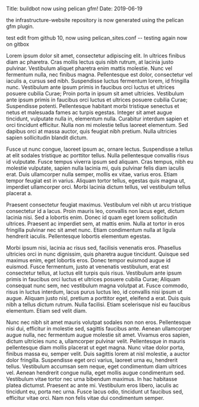 Title: buildbot now using pelican gfm!
Date: 2019-06-19

the infrastructure-website repository is now generated using the pelican gfm plugin.

test edit from github 10, now using pelican_sites.conf -- testing again now on gitbox

Lorem ipsum dolor sit amet, consectetur adipiscing elit. In ultrices finibus diam ac pharetra. Cras mollis lectus quis nibh rutrum, at lacinia justo pulvinar. Vestibulum aliquet pharetra enim mattis molestie. Nunc vel fermentum nulla, nec finibus magna. Pellentesque est dolor, consectetur vel iaculis a, cursus sed nibh. Suspendisse luctus fermentum lorem, id fringilla nunc. Vestibulum ante ipsum primis in faucibus orci luctus et ultrices posuere cubilia Curae; Proin porta in ipsum sit amet ultricies. Vestibulum ante ipsum primis in faucibus orci luctus et ultrices posuere cubilia Curae; Suspendisse potenti. Pellentesque habitant morbi tristique senectus et netus et malesuada fames ac turpis egestas. Integer sit amet augue tincidunt, vulputate nulla in, elementum nulla. Curabitur interdum sapien et orci tincidunt efficitur. Nulla non mi molestie tellus laoreet elementum. Sed dapibus orci at massa auctor, quis feugiat nibh pretium. Nulla ultricies sapien sollicitudin blandit dictum.

Fusce ut nunc congue, laoreet ipsum ac, ornare lectus. Suspendisse a tellus at elit sodales tristique ac porttitor tellus. Nulla pellentesque convallis risus id vulputate. Fusce tempus viverra ipsum sed aliquam. Cras tempus, nibh eu molestie vulputate, sapien nulla lacinia mi, quis pulvinar felis diam iaculis erat. Duis ullamcorper nulla semper, mollis ex vitae, varius eros. Etiam tempor feugiat est in varius. Aliquam tortor tellus, egestas quis magna ut, imperdiet ullamcorper orci. Morbi lacinia dictum tellus, vel vestibulum tellus placerat a.

Praesent consectetur feugiat maximus. Vestibulum vel nibh ut arcu tristique consectetur id a lacus. Proin mauris leo, convallis non lacus eget, dictum lacinia nisi. Sed a lobortis enim. Donec id quam eget lorem sollicitudin ultrices. Praesent ac imperdiet sem, at mattis enim. Nulla at tortor in eros fringilla pulvinar nec sit amet nunc. Etiam condimentum nulla at ligula hendrerit iaculis. Pellentesque lobortis elementum egestas.

Morbi ipsum nisi, lacinia ac risus sed, facilisis venenatis eros. Phasellus ultricies orci in nunc dignissim, quis pharetra augue tincidunt. Quisque sed maximus enim, eget lobortis eros. Donec tempor euismod augue id euismod. Fusce fermentum, justo at venenatis vestibulum, erat est consectetur tellus, at luctus elit turpis quis risus. Vestibulum ante ipsum primis in faucibus orci luctus et ultrices posuere cubilia Curae; Aliquam consequat nunc sem, nec vestibulum magna volutpat at. Fusce commodo, risus in luctus interdum, lacus purus luctus leo, id convallis nisi ipsum ut augue. Aliquam justo nisl, pretium a porttitor eget, eleifend a erat. Duis quis nibh a tellus dictum rutrum. Nulla facilisi. Etiam scelerisque nisl eu faucibus elementum. Etiam sed velit diam.

Nunc nec nibh sit amet mauris volutpat sodales non non eros. Pellentesque nisi dui, efficitur in molestie sed, sagittis faucibus ante. Aenean ullamcorper augue nulla, nec fermentum augue molestie sit amet. Vivamus eros sapien, dictum ultricies nunc a, ullamcorper pulvinar velit. Pellentesque in mauris pellentesque diam mollis placerat ut eget magna. Nunc vitae dolor porta, finibus massa eu, semper velit. Duis sagittis lorem at nisl molestie, a auctor dolor fringilla. Suspendisse eget orci varius, laoreet urna eu, hendrerit tellus. Vestibulum accumsan sem neque, eget condimentum diam ultrices vel. Aenean hendrerit congue nulla, eget mollis augue condimentum sed. Vestibulum vitae tortor nec urna bibendum maximus. In hac habitasse platea dictumst. Praesent ac ante mi. Vestibulum eros libero, iaculis ac tincidunt eu, porta nec urna. Fusce lacus odio, tincidunt ut faucibus sed, efficitur vitae orci. Nam non felis vitae dui condimentum semper. 

